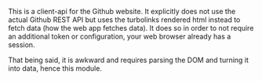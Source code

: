 This is a client-api for the Github website. It explicitly does not use the actual Github REST API but uses the turbolinks rendered html instead to fetch data (how the web app fetches data). It does so in order to not require an additional token or configuration, your web browser already has a session.

That being said, it is awkward and requires parsing the DOM and turning it into data, hence this module.
